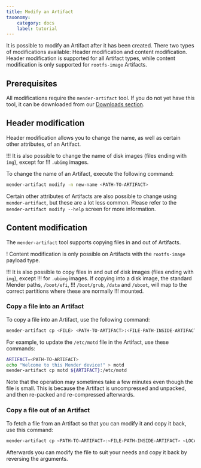```yaml
---
title: Modify an Artifact
taxonomy:
    category: docs
    label: tutorial
---
```


It is possible to modify an Artifact after it has been created. There two types of modifications
available: Header modification and content modification. Header modification is supported for all
Artifact types, while content modification is only supported for `rootfs-image` Artifacts.

## Prerequisites

All modifications require the `mender-artifact` tool. If you do not yet have this tool, it can be
downloaded from our [Downloads section](../../10.Downloads/docs.md).

## Header modification

Header modification allows you to change the name, as well as certain other attributes, of an
Artifact.

!!! It is also possible to change the name of disk images (files ending with `img`), except for
!!! `.ubimg` images.

To change the name of an Artifact, execute the following command:

```bash
mender-artifact modify -n new-name <PATH-TO-ARTIFACT>
```

Certain other attributes of Artifacts are also possible to change using `mender-artifact`, but these
are a lot less common. Please refer to the `mender-artifact modify --help` screen for more
information.

## Content modification

The `mender-artifact` tool supports copying files in and out of Artifacts.

! Content modification is only possible on Artifacts with the `rootfs-image` payload type.

!!! It is also possible to copy files in and out of disk images (files ending with `img`), except
!!! for `.ubimg` images. If copying into a disk image, the standard Mender paths, `/boot/efi`,
!!! `/boot/grub`, `/data` and `/uboot`, will map to the correct partitions where these are normally
!!! mounted.

### Copy a file into an Artifact

To copy a file into an Artifact, use the following command:

```bash
mender-artifact cp <FILE> <PATH-TO-ARTIFACT>:<FILE-PATH-INSIDE-ARTIFACT>
```

For example, to update the `/etc/motd` file in the Artifact, use these commands:

```bash
ARTIFACT=<PATH-TO-ARTIFACT>
echo "Welcome to this Mender device!" > motd
mender-artifact cp motd ${ARTIFACT}:/etc/motd
```

Note that the operation may sometimes take a few minutes even though the file is small. This is
because the Artifact is uncompressed and unpacked, and then re-packed and re-compressed afterwards.


### Copy a file out of an Artifact

To fetch a file from an Artifact so that you can modify it and copy it back, use this command:

```bash
mender-artifact cp <PATH-TO-ARTIFACT>:<FILE-PATH-INSIDE-ARTIFACT> <LOCAL-FILE-PATH>
```

Afterwards you can modify the file to suit your needs and copy it back by reversing the arguments.

